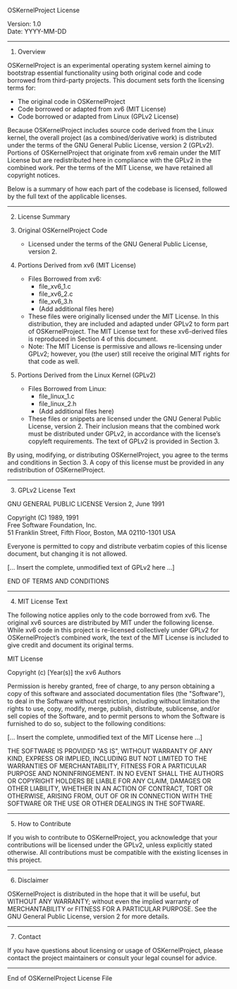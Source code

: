OSKernelProject License

Version: 1.0  
Date: YYYY-MM-DD

---

1. Overview

OSKernelProject is an experimental operating system kernel aiming to bootstrap essential functionality using both original code and code borrowed from third-party projects. This document sets forth the licensing terms for:

- The original code in OSKernelProject  
- Code borrowed or adapted from xv6 (MIT License)  
- Code borrowed or adapted from Linux (GPLv2 License)

Because OSKernelProject includes source code derived from the Linux kernel, the overall project (as a combined/derivative work) is distributed under the terms of the GNU General Public License, version 2 (GPLv2). Portions of OSKernelProject that originate from xv6 remain under the MIT License but are redistributed here in compliance with the GPLv2 in the combined work. Per the terms of the MIT License, we have retained all copyright notices.

Below is a summary of how each part of the codebase is licensed, followed by the full text of the applicable licenses.

---

2. License Summary

1. Original OSKernelProject Code  
   - Licensed under the terms of the GNU General Public License, version 2.

2. Portions Derived from xv6 (MIT License)  
   - Files Borrowed from xv6:  
     - file_xv6_1.c  
     - file_xv6_2.c  
     - file_xv6_3.h  
     - (Add additional files here)  
   - These files were originally licensed under the MIT License. In this distribution, they are included and adapted under GPLv2 to form part of OSKernelProject. The MIT License text for these xv6-derived files is reproduced in Section 4 of this document.  
   - Note: The MIT License is permissive and allows re-licensing under GPLv2; however, you (the user) still receive the original MIT rights for that code as well.

3. Portions Derived from the Linux Kernel (GPLv2)  
   - Files Borrowed from Linux:  
     - file_linux_1.c  
     - file_linux_2.h  
     - (Add additional files here)  
   - These files or snippets are licensed under the GNU General Public License, version 2. Their inclusion means that the combined work must be distributed under GPLv2, in accordance with the license’s copyleft requirements. The text of GPLv2 is provided in Section 3.

By using, modifying, or distributing OSKernelProject, you agree to the terms and conditions in Section 3. A copy of this license must be provided in any redistribution of OSKernelProject.

---

3. GPLv2 License Text

GNU GENERAL PUBLIC LICENSE Version 2, June 1991  

Copyright (C) 1989, 1991  
Free Software Foundation, Inc.  
51 Franklin Street, Fifth Floor, Boston, MA 02110-1301 USA  

Everyone is permitted to copy and distribute verbatim copies of this license document, but changing it is not allowed.

[... Insert the complete, unmodified text of GPLv2 here ...]

END OF TERMS AND CONDITIONS

---

4. MIT License Text

The following notice applies only to the code borrowed from xv6. The original xv6 sources are distributed by MIT under the following license. While xv6 code in this project is re-licensed collectively under GPLv2 for OSKernelProject’s combined work, the text of the MIT License is included to give credit and document its original terms.

MIT License  

Copyright (c) [Year(s)] the xv6 Authors  

Permission is hereby granted, free of charge, to any person obtaining a copy of this software and associated documentation files (the "Software"), to deal in the Software without restriction, including without limitation the rights to use, copy, modify, merge, publish, distribute, sublicense, and/or sell copies of the Software, and to permit persons to whom the Software is furnished to do so, subject to the following conditions:

[... Insert the complete, unmodified text of the MIT License here ...]

THE SOFTWARE IS PROVIDED "AS IS", WITHOUT WARRANTY OF ANY KIND, EXPRESS OR IMPLIED, INCLUDING BUT NOT LIMITED TO THE WARRANTIES OF MERCHANTABILITY, FITNESS FOR A PARTICULAR PURPOSE AND NONINFRINGEMENT. IN NO EVENT SHALL THE AUTHORS OR COPYRIGHT HOLDERS BE LIABLE FOR ANY CLAIM, DAMAGES OR OTHER LIABILITY, WHETHER IN AN ACTION OF CONTRACT, TORT OR OTHERWISE, ARISING FROM, OUT OF OR IN CONNECTION WITH THE SOFTWARE OR THE USE OR OTHER DEALINGS IN THE SOFTWARE.

---

5. How to Contribute

If you wish to contribute to OSKernelProject, you acknowledge that your contributions will be licensed under the GPLv2, unless explicitly stated otherwise. All contributions must be compatible with the existing licenses in this project.

---

6. Disclaimer

OSKernelProject is distributed in the hope that it will be useful, but WITHOUT ANY WARRANTY; without even the implied warranty of MERCHANTABILITY or FITNESS FOR A PARTICULAR PURPOSE. See the GNU General Public License, version 2 for more details.

---

7. Contact

If you have questions about licensing or usage of OSKernelProject, please contact the project maintainers or consult your legal counsel for advice.

---

End of OSKernelProject License File

